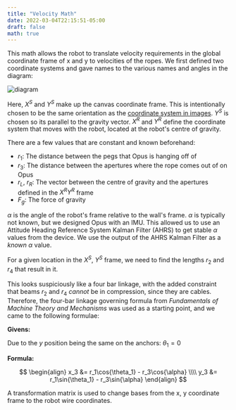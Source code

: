 ```yaml
---
title: "Velocity Math"
date: 2022-03-04T22:15:51-05:00
draft: false
math: true
---
```



This math allows the robot to translate velocity requirements in the global coordinate frame of x and y to velocities of the ropes. We first defined two coordinate systems and gave names to the various names and angles in the diagram: 

![diagram](/blog/images/math/updated_diagram.png)

Here, $X^S$ and $Y^S$ make up the canvas coordinate frame. This is intentionally chosen to be the same orientation as the [coordinate system in images](https://www.mathworks.com/help/images/image-coordinate-systems.html). $Y^S$ is chosen so its parallel to the gravity vector. $X^R$ and $Y^R$ define the coordinate system that moves with the robot, located at the robot's centre of gravity. 

There are a few values that are constant and known beforehand: 
- $r_1$: The distance between the pegs that Opus is hanging off of
- $r_3$: The distance between the apertures where the rope comes out of on Opus
- $r_L$, $r_R$: The vector between the centre of gravity and the apertures defined in the $X^RY^R$ frame
- $F_g$: The force of gravity

$\alpha$ is the angle of the robot's frame relative to the wall's frame. $\alpha$ is typically not known, but we designed Opus with an IMU. This allowed us to use an Attitude Heading Reference System Kalman Filter (AHRS) to get stable $\alpha$ values from the device. We use the output of the AHRS Kalman Filter as a _known_ $\alpha$ value. 

For a given location in the $X^S$, $Y^S$ frame, we need to find the lengths $r_2$ and $r_4$ that result in it. 

This looks suspiciously like a four bar linkage, with the added constraint that beams $r_2$ and $r_4$ _cannot_ be in compression, since they are cables. Therefore, the four-bar linkage governing formula from _Fundamentals of Machine Theory and Mechanisms_ was used as a starting point, and we came to the following formulae: 

**Givens:** 

Due to the $y$ position being the same on the anchors: $\theta_1 = 0$

**Formula:**

$$
\begin{align}
x_3 &= r_1\cos{\theta_1} - r_3\cos{\alpha} \\\\
y_3 &= r_1\sin{\theta_1} - r_3\sin{\alpha}
\end{align}
$$


A transformation matrix is used to change bases from the x, y coordinate frame to the robot wire coordinates. 
